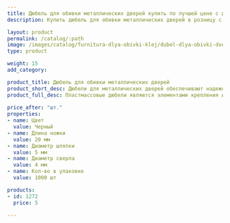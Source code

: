 ```yaml
---
title: Дюбель для обивки металлических дверей купить по лучшей цене с доставкой - Поролоныч
description: Купить дюбель для обивки металлических дверей в розницу с доставкой по Москве в интернет-магазине Поролоныча.

layout: product
permalink: /catalog/:path
image: /images/catalog/furnitura-dlya-obivki-klej/dubel-dlya-obivki-dverey-01_1600w.jpg
type: product

weight: 15
add_category: 

product_title: Дюбель для обивки металлических дверей
product_short_desc: Дюбели для металлических дверей обеспечивают надежное крепление гвоздя и дверного полотна.
product_full_desc: Пластмассовые дюбели являются элементами крепления искусственной кожи и металла.
        
price_after: "шт."
properties:
- name: Цвет
  value: Черный
- name: Длина ножки
  value: 20 мм
- name: Диаметр шляпки
  value: 5 мм
- name: Диаметр сверла
  value: 4 мм
- name: Кол-во в упаковке
  value: 1000 шт

products:
- id: 1272
  price: 5

---
```

